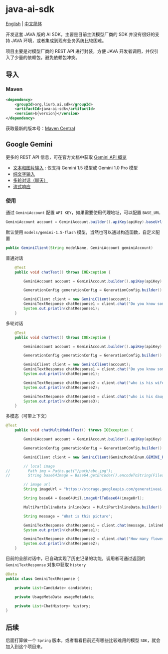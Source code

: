 # java-ai-sdk

[English](README.md) | [中文简体](README_CN.md)

开发这套 JAVA 版的 AI SDK，主要是目前主流模型厂商的 SDK 并没有很好的支持 JAVA 环境，或者集成到现有业务系统比较困难。

项目主要是对模型厂商的 REST API 进行封装，方便 JAVA 开发者调用，并仅引入了少量的依赖包，避免依赖包冲突。

## 导入

### Maven

```xml
<dependency>
    <groupId>org.liurb.ai.sdk</groupId>
    <artifactId>java-ai-sdk</artifactId>
    <version>${version}</version>
</dependency>
```

获取最新的版本号：[Maven Central](https://central.sonatype.com/artifact/org.liurb.ai.sdk/java-ai-sdk)

## Google Gemini

更多的 REST API 信息，可在官方文档中获取 [Gemini API 概览](https://ai.google.dev/gemini-api/docs/api-overview?hl=zh-cn)

- [文本和图片输入](https://ai.google.dev/gemini-api/docs/api-overview?hl=zh-cn#text_image_input) : 仅支持 Gemini 1.5 模型或 Gemini 1.0 Pro 模型
- [纯文字输入](https://ai.google.dev/gemini-api/docs/api-overview?hl=zh-cn#text_only_input)
- [多轮对话（聊天）](https://ai.google.dev/gemini-api/docs/api-overview?hl=zh-cn#chat)
- [流式响应](https://ai.google.dev/gemini-api/docs/api-overview?hl=zh-cn#stream)

### 使用

通过 `GeminiAccount` 配置 `API KEY`，如果需要使用代理地址，可以配置 `BASE_URL`

```java
GeminiAccount account = GeminiAccount.builder().apiKey(apiKey).baseUrl(baseUrl).build();
```

默认使用 `models/gemini-1.5-flash` 模型，当然也可以通过构造函数，自定义配置

```java
public GeminiClient(String modelName, GeminiAccount geminiAccount) 
```

普通对话

```java
    @Test
    public void chatTest() throws IOException {

        GeminiAccount account = GeminiAccount.builder().apiKey(apiKey).baseUrl(baseUrl).build();

        GenerationConfig generationConfig = GenerationConfig.builder().temperature(0.3).build();

        GeminiClient client = new GeminiClient(account);
        GeminiTextResponse chatResponse1 = client.chat("Do you know something about Yao Ming", generationConfig);
        System.out.println(chatResponse1);
    }

```

多轮对话

```java
    @Test
    public void chatTest() throws IOException {

        GeminiAccount account = GeminiAccount.builder().apiKey(apiKey).baseUrl(baseUrl).build();

        GenerationConfig generationConfig = GenerationConfig.builder().temperature(0.3).build();

        GeminiClient client = new GeminiClient(account);
        GeminiTextResponse chatResponse1 = client.chat("Do you know something about Yao Ming", generationConfig);
        System.out.println(chatResponse1);

        GeminiTextResponse chatResponse2 = client.chat("who is his wife");
        System.out.println(chatResponse2);

        GeminiTextResponse chatResponse3 = client.chat("who is his daughter", generationConfig);
        System.out.println(chatResponse3);
    }
```

多模态（可带上下文）

```java
@Test
    public void chatMultiModalTest() throws IOException {

        GeminiAccount account = GeminiAccount.builder().apiKey(apiKey).baseUrl(baseUrl).build();

        GenerationConfig generationConfig = GenerationConfig.builder().temperature(0.3).build();

        GeminiClient client = new GeminiClient(GeminiModelEnum.GEMINI_PRO.getName(), account);

        // local image
//        Path img = Paths.get("/path/abc.jpg");
//        String base64Image = Base64.getEncoder().encodeToString(Files.readAllBytes(img));

        // image url
        String imageUrl = "https://storage.googleapis.com/generativeai-downloads/images/scones.jpg";

        String base64 = Base64Util.imageUrlToBase64(imageUrl);

        MultiPartInlineData inlineData = MultiPartInlineData.builder().mimeType("image/jpeg").data(base64).build();

        String message = "What is this picture";

        GeminiTextResponse chatResponse1 = client.chat(message, inlineData, generationConfig);
        System.out.println(chatResponse1);

        GeminiTextResponse chatResponse2 = client.chat("How many flowers are there", generationConfig);
        System.out.println(chatResponse2);
    }
```

目前的全部对话中，已自动实现了历史记录的功能，调用者可通过返回的 `GeminiTextResponse` 对象中获取 `history`

```java
@Data
public class GeminiTextResponse {

    private List<Candidate> candidates;

    private UsageMetaData usageMetadata;

    private List<ChatHistory> history;
}
```

## 后续

后面打算做一个 `Spring` 版本，或者看看目前还有哪些比较难用的模型 `SDK`，就会加入到这个项目来。
